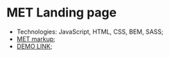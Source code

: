 # MET Landing page
  - Technologies: JavaScript, HTML, CSS, BEM, SASS;
  - [MET markup](https://www.figma.com/file/lSR1m42L9YwzQwzzxKwHpw/THE-MET);
  - [DEMO LINK](https://alSemenyuk.github.io/layout_miami/);
